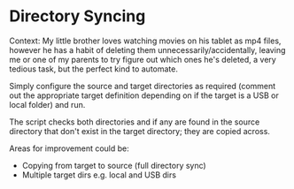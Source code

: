 # Directory Syncing

Context: My little brother loves watching movies on his tablet as mp4 files, however he has a habit of deleting them unnecessarily/accidentally, leaving me or one of my parents to try figure out which ones he's deleted, a very tedious task, but the perfect kind to automate.

Simply configure the source and target directories as required (comment out the appropriate target definition depending on if the target is a USB or local folder) and run.

The script checks both directories and if any are found in the source directory that don't exist in the target directory; they are copied across.

Areas for improvement could be:
- Copying from target to source (full directory sync)
- Multiple target dirs e.g. local and USB dirs